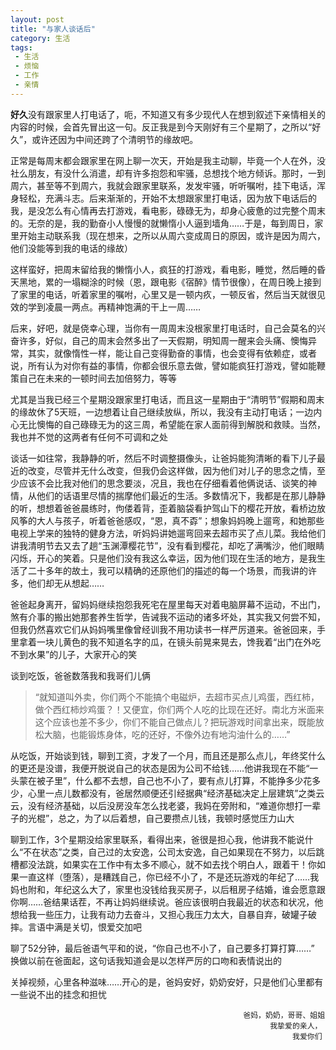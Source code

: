```yaml
---
layout: post
title: "与家人谈话后"
category: 生活
tags:
 - 生活
 - 烦恼
 - 工作
 - 亲情
---
```

**好久**没有跟家里人打电话了，呃，不知道又有多少现代人在想到叙述下亲情相关的内容的时候，会首先冒出这一句。反正我是到今天刚好有三个星期了，之所以“好久”，或许还因为中间还跨了个清明节的缘故吧。

正常是每周末都会跟家里在网上聊一次天，开始是我主动聊，毕竟一个人在外，没社么朋友，有没什么消遣，却有许多抱怨和牢骚，总想找个地方倾诉。那时，一到周六，甚至等不到周六，我就会跟家里联系，发发牢骚，听听嘱咐，挂下电话，浑身轻松，充满斗志。后来渐渐的，开始不太想跟家里打电话，因为放下电话后的我，是没怎么有心情再去打游戏，看电影，碌碌无为，却身心疲惫的过完整个周末的。无奈的是，我的勤奋小人慢慢的就懒惰小人逼到墙角……于是，每到周日，家里开始主动联系我（现在想来，之所以从周六变成周日的原因，或许是因为周六，他们没能等到我的电话的缘故）

这样蛮好，把周末留给我的懒惰小人，疯狂的打游戏，看电影，睡觉，然后睡的昏天黑地，累的一塌糊涂的时候（恩，跟电影《宿醉》情节很像），在周日晚上接到了家里的电话，听着家里的嘱咐，心里又是一顿内疚，一顿反省，然后当天就很见效的学到凌晨一两点。再精神饱满的干上一周……

后来，好吧，就是侥幸心理，当你有一周周末没根家里打电话时，自己会莫名的兴奋许多，好似，自己的周末会然多出了一天假期，明知周一醒来会头痛、懊悔异常，其实，就像惰性一样，能让自己变得勤奋的事情，也会变得有依赖症，或者说，所有认为对你有益的事情，你都会很乐意去做，譬如能疯狂打游戏，譬如能鞭策自己在未来的一顿时间去加倍努力，等等

尤其是当我已经三个星期没跟家里打电话，而且这一星期由于“清明节”假期和周末的缘故休了5天班，一边想着让自己继续放纵，所以，我没有主动打电话；一边内心无比懊悔的自己碌碌无为的这三周，希望能在家人面前得到解脱和救赎。当然，我也并不觉的这两者有任何不可调和之处

谈话一如往常，我静静的听，然后不时调整摄像头，让爸妈能狗清晰的看下儿子最近的改变，尽管并无什么改变，但我仍会这样做，因为他们对儿子的思念之情，至少应该不会比我对他们的思念要淡，况且，我也在仔细看着他俩说话、谈笑的神情，从他们的话语里尽情的揣摩他们最近的生活。多数情况下，我都是在那儿静静的听，想想着爸爸晨练时，佝偻着背，歪着脑袋看护驾山下的樱花开放，看桥边放风筝的大人与孩子，听着爸爸感叹，“恩，真不孬”；想象妈妈晚上遛弯，和她那些电视上学来的独特的健身方法，听妈妈讲她遛弯回来去超市买了点儿菜。我给他们讲我清明节去又去了趟“玉渊潭樱花节”，没有看到樱花，却吃了满嘴沙，他们眼睛闪烁，开心的笑着。只是他们没有我这么幸运，因为他们现在生活的地方，是我生活了二十多年的故土，我可以精确的还原他们的描述的每一个场景，而我讲的许多，他们却无从想起……

爸爸起身离开，留妈妈继续抱怨我死宅在屋里每天对着电脑屏幕不运动，不出门，煞有介事的搬出她那套养生哲学，告诫我不运动的诸多坏处，其实我又何尝不知，但我仍然喜欢它们从妈妈嘴里像曾经训我不用功读书一样严厉道来。爸爸回来，手里拿着一块儿黄色的我不知道名字的瓜，在镜头前晃来晃去，馋我着“出门在外吃不到水果”的儿子，大家开心的笑

谈到吃饭，爸爸数落我和我哥们儿俩
> “就知道叫外卖，你们两个不能搞个电磁炉，去超市买点儿鸡蛋，西红柿，做个西红柿炒鸡蛋？！又便宜，你们两个人吃的比现在还好。南北方米面来这个应该也差不多少，你们不能自己做点儿？把玩游戏时间拿出来，既能放松大脑，也能锻炼身体，吃的还好，不像外边有地沟油什么的……”

从吃饭，开始谈到钱，聊到工资，才发了一个月，而且还是那么点儿，年终奖什么的更还是没谱，我便开脱说自己的状态是因为公司不给钱……他讲我现在不能“一头蒙在被子里”，什么都不去想，自己也不小了，要有点儿打算，不能挣多少花多少，心里一点儿数都没有，爸居然顺便还引经据典“经济基础决定上层建筑”之类云云，没有经济基础，以后没房没车怎么找老婆，我妈在旁附和，“难道你想打一辈子的光棍”，总之，为了以后着想，自己要攒点儿钱，我顿时感觉压力山大

聊到工作，3个星期没给家里联系，看得出来，爸很是担心我，他讲我不能说什么“不在状态”之类，自己过的太安逸，公司太安逸，自己如果现在不努力，以后跳槽都没法跳，如果实在工作中有太多不顺心，就不如去找个明白人，跟着干！你如果一直这样（堕落），是糟践自己，你已经不小了，不是还玩游戏的年纪了……我妈也附和，年纪这么大了，家里也没钱给我买房子，以后租房子结婚，谁会愿意跟你啊……爸结果话茬，不再让妈妈继续说。爸应该很明白我最近的状态和状况，他想给我一些压力，让我有动力去奋斗，又担心我压力太大，自暴自弃，破罐子破摔。言语中满是关切，恨爱交加吧

聊了52分钟，最后爸语气平和的说，“你自己也不小了，自己要多打算打算……”
换做以前在爸面起，这句话我知道会是以怎样严厉的口吻和表情说出的

关掉视频，心里各种滋味……开心的是，爸妈安好，奶奶安好，只是他们心里都有一些说不出的挂念和担忧

                                                        爸妈，奶奶，哥哥、姐姐
                                                              我挚爱的亲人，
                                                                   我爱你们

